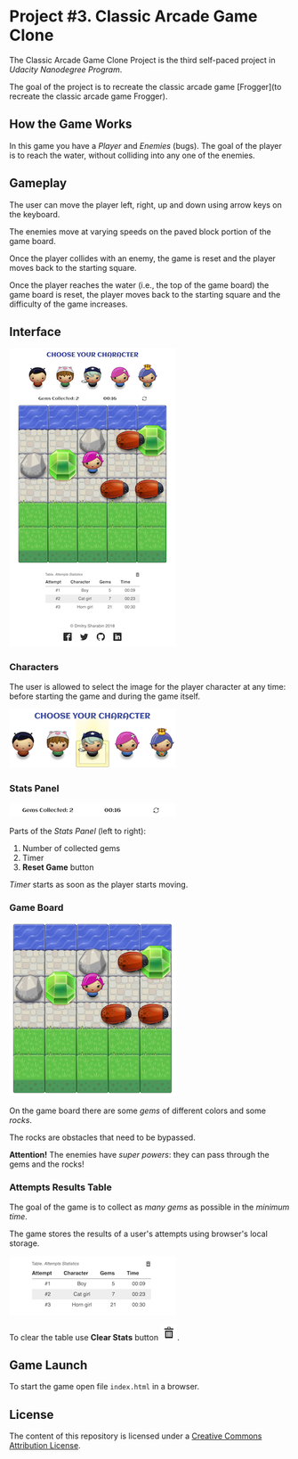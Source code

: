 # Project #3.  Classic Arcade Game Clone
The  Classic Arcade Game Clone Project is the third self-paced project in _Udacity Nanodegree Program_.

The goal of the project is to recreate the classic arcade game [Frogger](to recreate the classic arcade game Frogger).

## How the Game Works
In this game you have a _Player_ and _Enemies_ (bugs). The goal of the player is to reach the water, without colliding into any one of the enemies.

## Gameplay
The user can move the player left, right, up and down using arrow
keys on the keyboard.

The enemies move at varying speeds on the paved block portion of the game board.

Once the player collides with an enemy, the game is reset and the player moves back to the starting square.

Once the player reaches the water (i.e., the top of the game board) the game board is reset, the player moves back to the starting square and the difficulty of the game increases.

## Interface
![Game Interface](screenshots/interface.png)

### Characters
The user is allowed to select the image for the player character at any time: before starting the game and during the game itself.

![Characters](screenshots/character-hover.png)

### Stats Panel
![Stats Panel](screenshots/stats-panel.png)

Parts of the _Stats Panel_ (left to right):

1. Number of collected gems
1. Timer
1. **Reset Game** button

_Timer_ starts as soon as the player starts moving.

### Game Board
![Game Board](screenshots/board.png)

On the game board there are some _gems_ of different colors and some _rocks_.

The rocks are obstacles that need to be bypassed.

**Attention!** The enemies have _super powers_: they can pass through the gems and the rocks!

### Attempts Results Table
The goal of the game is to collect as _many gems_ as possible in the _minimum time_.

The game stores the results of a user's attempts using browser's local storage.

![Attempts Results](screenshots/attempts.png)

To clear the table use **Clear Stats** button ![Clear Results](screenshots/clear-results-button.png).

## Game Launch
To start the game open file `index.html` in a browser.

## License
The content of this repository is licensed under a [Creative Commons Attribution License](http://creativecommons.org/licenses/by/3.0/us/).
